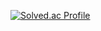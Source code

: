 
[![Solved.ac Profile](http://mazassumnida.wtf/api/v2/generate_badge?boj=hazing120)](https://solved.ac/hazing120/)
